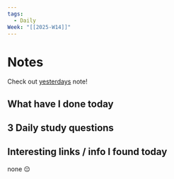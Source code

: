 ```yaml
---
tags:
  - Daily
Week: "[[2025-W14]]"
---
```


# Notes

Check out [yesterdays](2025-04-02) note!

## What have I done today

## 3 Daily study questions

## Interesting links / info I found today

none 😔
